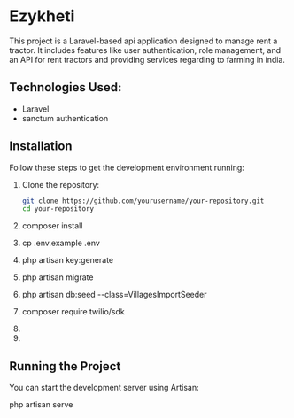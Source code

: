 # Ezykheti

This project is a Laravel-based api application designed to manage rent a tractor. It includes features like user authentication, role management, and an API for rent tractors and providing services regarding to farming in india.

## Technologies Used:
- Laravel
- sanctum authentication



## Installation

Follow these steps to get the development environment running:

1. Clone the repository:
   ```bash
   git clone https://github.com/yourusername/your-repository.git
   cd your-repository

2. composer install
 
3. cp .env.example .env

4. php artisan key:generate

5. php artisan migrate

6. php artisan db:seed --class=VillagesImportSeeder

7. composer require twilio/sdk

8. 

9. 


## Running the Project

You can start the development server using Artisan:

php artisan serve
